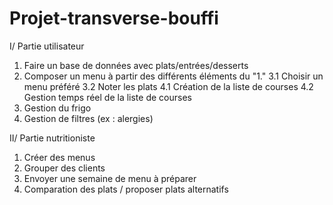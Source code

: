 # Projet-transverse-bouffi

I/ Partie utilisateur
1. Faire un base de données avec plats/entrées/desserts
2. Composer un menu à partir des différents éléments du "1."
3.1 Choisir un menu préféré
3.2 Noter les plats
4.1 Création de la liste de courses
4.2 Gestion temps réel de la liste de courses
5. Gestion du frigo
6. Gestion de filtres (ex : alergies)

II/ Partie nutritioniste 
1. Créer des menus
2. Grouper des clients
3. Envoyer une semaine de menu à préparer 
4. Comparation des plats / proposer plats alternatifs
